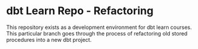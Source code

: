 # dbt Learn Repo - Refactoring

This repository exists as a development environment for dbt learn courses. 
This particular branch goes through the process of refactoring old stored procedures into 
a new dbt project.